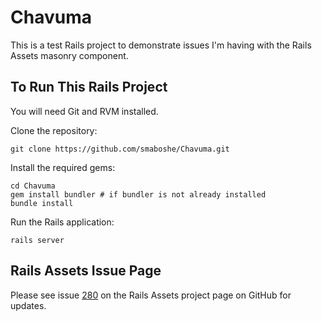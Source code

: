 # Chavuma

This is a test Rails project to demonstrate issues I'm having with the Rails Assets masonry component.


## To Run This Rails Project

You will need Git and RVM installed.

Clone the repository:

```
git clone https://github.com/smaboshe/Chavuma.git
```

Install the required gems:

```
cd Chavuma
gem install bundler # if bundler is not already installed
bundle install
```

Run the Rails application:

```
rails server
```









## Rails Assets Issue Page

Please see issue [280](https://github.com/rails-assets/rails-assets/issues/280) on the Rails Assets project page on GitHub for updates.
